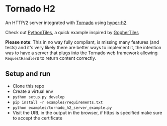 # Tornado H2

An HTTP/2 server integrated with [Tornado](https://tornadoweb.org) using [hyper-h2](https://python-hyper.org/h2/en/stable/).

Check out [PythonTiles](http://bit.ly/2qed5YY), a quick example inspired by [GopherTiles](https://http2.golang.org/gophertiles)

**Please note**: This in no way fully compliant, is missing many features (and tests) and it's very likely there are better ways to implement it, the intention was to have a server that plugs into the Tornado web framework allowing `RequestHandler`s to return content correctly.

## Setup and run

- Clone this repo
- Create a virtual env
- `python setup.py develop`
- `pip install -r examples/requirements.txt`
- `python examples/tornado_h2_server_example.py`
- Visit the URL in the output in the browser, if https is specified make sure to accept the certificate
